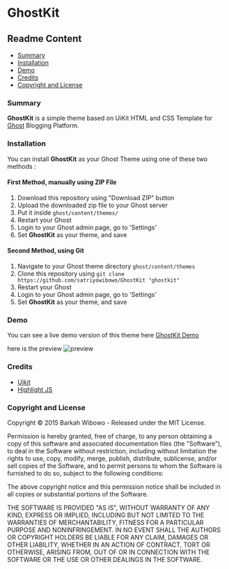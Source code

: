 # GhostKit

## Readme Content
- [Summary](https://github.com/satriyowibowo/GhostKit#summary)
- [Installation](https://github.com/satriyowibowo/GhostKit#installation)
- [Demo](https://github.com/satriyowibowo/GhostKit#demo)
- [Credits](https://github.com/satriyowibowo/GhostKit#credits)
- [Copyright and License](https://github.com/satriyowibowo/GhostKit#copyright-and-license)

### Summary
**GhostKit** is a simple theme based on UiKit HTML and CSS Template for [Ghost](http://ghost.org) Blogging Platform.

### Installation
You can install **GhostKit** as your Ghost Theme using one of these two methods :

#### First Method, manually using ZIP File
1. Download this repository using "Download ZIP" button
2. Upload the downloaded zip file to your Ghost server
3. Put it inside `ghost/content/themes/`
4. Restart your Ghost
5. Login to your Ghost admin page, go to 'Settings'
6. Set **GhostKit** as your theme, and save

#### Second Method, using Git
1. Navigate to your Ghost theme directory `ghost/content/themes`
2. Clone this repository using `git clone https://github.com/satriyowibowo/GhostKit "ghostkit"`
3. Restart your Ghost
4. Login to your Ghost admin page, go to 'Settings'
5. Set **GhostKit** as your theme, and save

### Demo
You can see a live demo version of this theme here
[GhostKit Demo](http://ghostkit.mwbw.ga)

here is the preview
![preview](http://i.imgur.com/F54lHw3.png)

### Credits
- [Uikit](http://getuikit.com)
- [Highlight JS](https://highlightjs.org)

### Copyright and License
Copyright &copy;  2015 Barkah Wibowo - Released under the MIT License.

Permission is hereby granted, free of charge, to any person obtaining a copy of this software and associated documentation files (the "Software"), to deal in the Software without restriction, including without limitation the rights to use, copy, modify, merge, publish, distribute, sublicense, and/or sell copies of the Software, and to permit persons to whom the Software is furnished to do so, subject to the following conditions:

The above copyright notice and this permission notice shall be included in all copies or substantial portions of the Software.

THE SOFTWARE IS PROVIDED "AS IS", WITHOUT WARRANTY OF ANY KIND, EXPRESS OR IMPLIED, INCLUDING BUT NOT LIMITED TO THE WARRANTIES OF MERCHANTABILITY, FITNESS FOR A PARTICULAR PURPOSE AND NONINFRINGEMENT. IN NO EVENT SHALL THE AUTHORS OR COPYRIGHT HOLDERS BE LIABLE FOR ANY CLAIM, DAMAGES OR OTHER LIABILITY, WHETHER IN AN ACTION OF CONTRACT, TORT OR OTHERWISE, ARISING FROM, OUT OF OR IN CONNECTION WITH THE SOFTWARE OR THE USE OR OTHER DEALINGS IN THE SOFTWARE.


